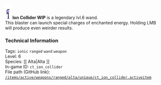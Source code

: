 ![ ](https://raw.githubusercontent.com/Ceterai/Enternia/main/items/active/weapons/ranged/alta/unique/ct_ion_collider.png) **Ion Collider WIP** is a legendary lvl.6 wand.  
This blaster can launch special charges of enchanted energy. Holding LMB will produce even weirder results.

### Technical Information

Tags: `ionic` `ranged` `wand` `weapon`  
Level: 6  
Species: [[ Alta|Alta ]]  
In-game ID: `ct_ion_collider`  
File path (GitHub link): [`/items/active/weapons/ranged/alta/unique/ct_ion_collider.activeitem`](https://github.com/Ceterai/Enternia/blob/main/items/active/weapons/ranged/alta/unique/ct_ion_collider.activeitem)
